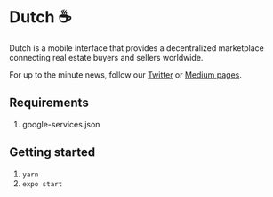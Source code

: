 # Dutch ☕

Dutch is a mobile interface that provides a decentralized marketplace connecting real estate buyers and sellers worldwide.

For up to the minute news, follow our [Twitter](https://twitter.com/Elysia_HQ) or [Medium pages](https://medium.com/@ELYSIA_HQ).


## Requirements

1. google-services.json

## Getting started

1. `yarn`
2. `expo start`

